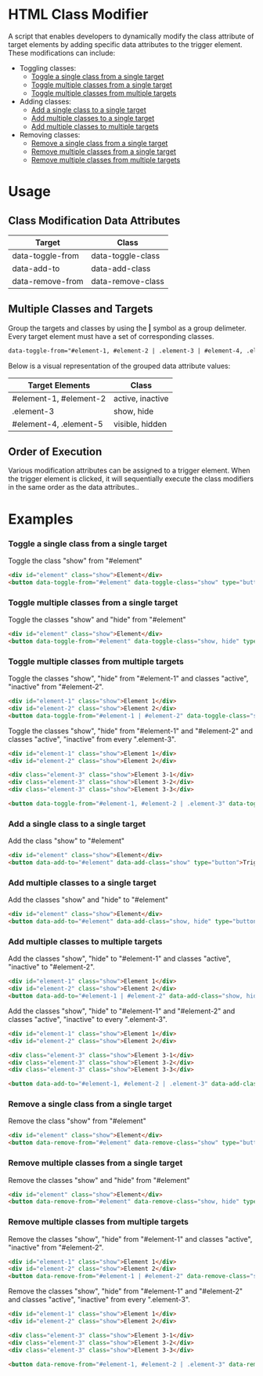 # HTML Class Modifier

A script that enables developers to dynamically modify the class attribute of target elements by adding specific data attributes to the trigger element. These modifications can include:

- Toggling classes:
    - [Toggle a single class from a single target](#toggle-1)
    - [Toggle multiple classes from a single target](#toggle-2)
    - [Toggle multiple classes from multiple targets](#toggle-3)
- Adding classes:
    - [Add a single class to a single target](#add-1)
    - [Add multiple classes to a single target](#add-2)
    - [Add multiple classes to multiple targets](#add-3)
- Removing classes:
    - [Remove a single class from a single target](#remove-1)
    - [Remove multiple classes from a single target](#remove-2)
    - [Remove multiple classes from multiple targets](#remove-3)

# Usage

## Class Modification Data Attributes

| Target | Class |
|----------|----------|
|data-toggle-from | data-toggle-class|
|data-add-to | data-add-class|
|data-remove-from | data-remove-class|

## Multiple Classes and Targets
Group the targets and classes by using the **|** symbol as a group delimeter. Every target element must have a set of corresponding classes.

```html
data-toggle-from="#element-1, #element-2 | .element-3 | #element-4, .element-5 " data-toggle-class="active, inactive | show, hide | visible, hidden"
```

Below is a visual representation of the grouped data attribute values:

| Target Elements | Class |
|----------|----------|
|#element-1, #element-2| active, inactive|
|.element-3 | show, hide|
|#element-4, .element-5| visible, hidden|

## Order of Execution
Various modification attributes can be assigned to a trigger element. When the trigger element is clicked, it will sequentially execute the class modifiers in the same order as the data attributes..

# Examples

<a name="toggle-1"></a>
### Toggle a single class from a single target
Toggle the class "show" from "#element"

```html
<div id="element" class="show">Element</div>
<button data-toggle-from="#element" data-toggle-class="show" type="button">Trigger Element</button>
```

<a name="toggle-2"></a>
### Toggle multiple classes from a single target
Toggle the classes "show" and "hide" from "#element"

```html
<div id="element" class="show">Element</div>
<button data-toggle-from="#element" data-toggle-class="show, hide" type="button">Trigger Element</button>
```
<a name="toggle-3"></a>
### Toggle multiple classes from multiple targets
Toggle the classes "show", "hide" from "#element-1" and classes "active", "inactive" from "#element-2".

```html
<div id="element-1" class="show">Element 1</div>
<div id="element-2" class="show">Element 2</div>
<button data-toggle-from="#element-1 | #element-2" data-toggle-class="show, hide | active, inactive" type="button">Trigger Element</button>
```

Toggle the classes "show", "hide" from "#element-1" and "#element-2" and classes "active", "inactive" from every ".element-3".

```html
<div id="element-1" class="show">Element 1</div>
<div id="element-2" class="show">Element 2</div>

<div class="element-3" class="show">Element 3-1</div>
<div class="element-3" class="show">Element 3-2</div>
<div class="element-3" class="show">Element 3-3</div>

<button data-toggle-from="#element-1, #element-2 | .element-3" data-toggle-class="show, hide | active, inactive" type="button">Trigger Element</button>
```

<a name="add-1"></a>
### Add a single class to a single target
Add the class "show" to "#element"

```html
<div id="element" class="show">Element</div>
<button data-add-to="#element" data-add-class="show" type="button">Trigger Element</button>
```

<a name="add-2"></a>
### Add multiple classes to a single target
Add the classes "show" and "hide" to "#element"

```html
<div id="element" class="show">Element</div>
<button data-add-to="#element" data-add-class="show, hide" type="button">Trigger Element</button>
```

<a name="add-3"></a>
### Add multiple classes to multiple targets
Add the classes "show", "hide" to "#element-1" and classes "active", "inactive" to "#element-2".

```html
<div id="element-1" class="show">Element 1</div>
<div id="element-2" class="show">Element 2</div>
<button data-add-to="#element-1 | #element-2" data-add-class="show, hide | active, inactive" type="button">Trigger Element</button>
```

Add the classes "show", "hide" to "#element-1" and "#element-2" and classes "active", "inactive" to every ".element-3".

```html
<div id="element-1" class="show">Element 1</div>
<div id="element-2" class="show">Element 2</div>

<div class="element-3" class="show">Element 3-1</div>
<div class="element-3" class="show">Element 3-2</div>
<div class="element-3" class="show">Element 3-3</div>

<button data-add-to="#element-1, #element-2 | .element-3" data-add-class="show, hide | active, inactive" type="button">Trigger Element</button>
```

<a name="remove-1"></a>
### Remove a single class from a single target
Remove the class "show" from "#element"

```html
<div id="element" class="show">Element</div>
<button data-remove-from="#element" data-remove-class="show" type="button">Trigger Element</button>
```

<a name="remove-2"></a>
### Remove multiple classes from a single target
Remove the classes "show" and "hide" from "#element"

```html
<div id="element" class="show">Element</div>
<button data-remove-from="#element" data-remove-class="show, hide" type="button">Trigger Element</button>
```

<a name="remove-3"></a>
### Remove multiple classes from multiple targets
Remove the classes "show", "hide" from "#element-1" and classes "active", "inactive" from "#element-2".

```html
<div id="element-1" class="show">Element 1</div>
<div id="element-2" class="show">Element 2</div>
<button data-remove-from="#element-1 | #element-2" data-remove-class="show, hide | active, inactive" type="button">Trigger Element</button>
```

Remove the classes "show", "hide" from "#element-1" and "#element-2" and classes "active", "inactive" from every ".element-3".

```html
<div id="element-1" class="show">Element 1</div>
<div id="element-2" class="show">Element 2</div>

<div class="element-3" class="show">Element 3-1</div>
<div class="element-3" class="show">Element 3-2</div>
<div class="element-3" class="show">Element 3-3</div>

<button data-remove-from="#element-1, #element-2 | .element-3" data-remove-class="show, hide | active, inactive" type="button">Trigger Element</button>
```